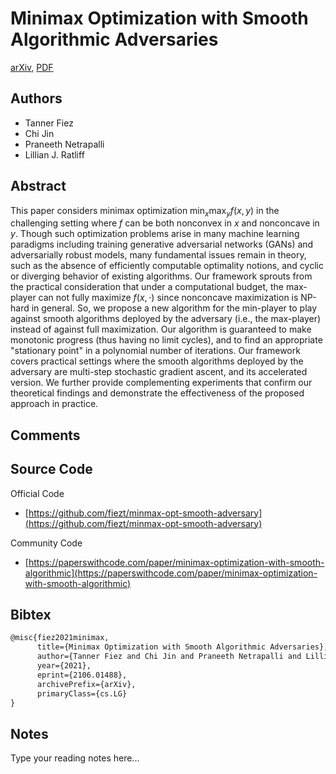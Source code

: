 
# Minimax Optimization with Smooth Algorithmic Adversaries

[arXiv](https://arxiv.org/abs/2106.01488), [PDF](https://arxiv.org/pdf/2106.01488.pdf)

## Authors

- Tanner Fiez
- Chi Jin
- Praneeth Netrapalli
- Lillian J. Ratliff

## Abstract

This paper considers minimax optimization $\min_x \max_y f(x, y)$ in the challenging setting where $f$ can be both nonconvex in $x$ and nonconcave in $y$. Though such optimization problems arise in many machine learning paradigms including training generative adversarial networks (GANs) and adversarially robust models, many fundamental issues remain in theory, such as the absence of efficiently computable optimality notions, and cyclic or diverging behavior of existing algorithms. Our framework sprouts from the practical consideration that under a computational budget, the max-player can not fully maximize $f(x,\cdot)$ since nonconcave maximization is NP-hard in general. So, we propose a new algorithm for the min-player to play against smooth algorithms deployed by the adversary (i.e., the max-player) instead of against full maximization. Our algorithm is guaranteed to make monotonic progress (thus having no limit cycles), and to find an appropriate "stationary point" in a polynomial number of iterations. Our framework covers practical settings where the smooth algorithms deployed by the adversary are multi-step stochastic gradient ascent, and its accelerated version. We further provide complementing experiments that confirm our theoretical findings and demonstrate the effectiveness of the proposed approach in practice.

## Comments



## Source Code

Official Code

- [https://github.com/fiezt/minmax-opt-smooth-adversary](https://github.com/fiezt/minmax-opt-smooth-adversary)

Community Code

- [https://paperswithcode.com/paper/minimax-optimization-with-smooth-algorithmic](https://paperswithcode.com/paper/minimax-optimization-with-smooth-algorithmic)

## Bibtex

```tex
@misc{fiez2021minimax,
      title={Minimax Optimization with Smooth Algorithmic Adversaries}, 
      author={Tanner Fiez and Chi Jin and Praneeth Netrapalli and Lillian J. Ratliff},
      year={2021},
      eprint={2106.01488},
      archivePrefix={arXiv},
      primaryClass={cs.LG}
}
```

## Notes

Type your reading notes here...

